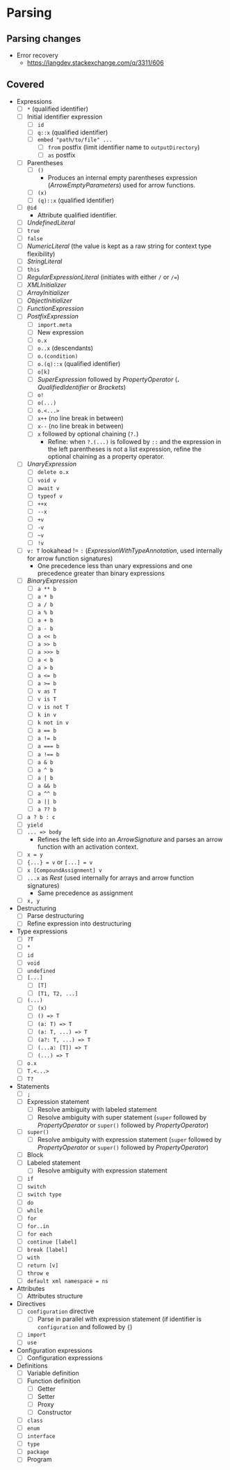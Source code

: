 # Parsing

## Parsing changes

* Error recovery
  * https://langdev.stackexchange.com/q/3311/606

## Covered

* Expressions
  * [ ] `*` (qualified identifier)
  * [ ] Initial identifier expression
    * [ ] `id`
    * [ ] `q::x` (qualified identifier)
    * [ ] `embed "path/to/file" ...`
      * [ ] `from` postfix (limit identifier name to `outputDirectory`)
      * [ ] `as` postfix
  * [ ] Parentheses
    * [ ] `()`
      * Produces an internal empty parentheses expression (*ArrowEmptyParameters*) used for arrow functions.
    * [ ] `(x)`
    * [ ] `(q)::x` (qualified identifier)
  * [ ] `@id`
    * Attribute qualified identifier.
  * [ ] *UndefinedLiteral*
  * [ ] `true`
  * [ ] `false`
  * [ ] *NumericLiteral* (the value is kept as a raw string for context type flexibility)
  * [ ] *StringLiteral*
  * [ ] `this`
  * [ ] *RegularExpressionLiteral* (initiates with either `/` or `/=`)
  * [ ] *XMLInitializer*
  * [ ] *ArrayInitializer*
  * [ ] *ObjectInitializer*
  * [ ] *FunctionExpression*
  * [ ] *PostfixExpression*
    * [ ] `import.meta`
    * [ ] New expression
    * [ ] `o.x`
    * [ ] `o..x` (descendants)
    * [ ] `o.(condition)`
    * [ ] `o.(q)::x` (qualified identifier)
    * [ ] `o[k]`
    * [ ] *SuperExpression* followed by *PropertyOperator* (**.** *QualifiedIdentifier* or *Brackets*)
    * [ ] `o!`
    * [ ] `o(...)`
    * [ ] `o.<...>`
    * [ ] `x++` (no line break in between)
    * [ ] `x--` (no line break in between)
    * [ ] `x` followed by optional chaining (`?.`)
      * Refine: when `?.(...)` is followed by `::` and the expression in the left parentheses is not a list expression, refine the optional chaining as a property operator.
  * [ ] *UnaryExpression*
    * [ ] `delete o.x`
    * [ ] `void v`
    * [ ] `await v`
    * [ ] `typeof v`
    * [ ] `++x`
    * [ ] `--x`
    * [ ] `+v`
    * [ ] `-v`
    * [ ] `~v`
    * [ ] `!v`
  * [ ] `v: T` lookahead != `:` (*ExpressionWithTypeAnnotation*, used internally for arrow function signatures)
    * One precedence less than unary expressions and one precedence greater than binary expressions
  * [ ] *BinaryExpression*
    * [ ] `a ** b`
    * [ ] `a * b`
    * [ ] `a / b`
    * [ ] `a % b`
    * [ ] `a + b`
    * [ ] `a - b`
    * [ ] `a << b`
    * [ ] `a >> b`
    * [ ] `a >>> b`
    * [ ] `a < b`
    * [ ] `a > b`
    * [ ] `a <= b`
    * [ ] `a >= b`
    * [ ] `v as T`
    * [ ] `v is T`
    * [ ] `v is not T`
    * [ ] `k in v`
    * [ ] `k not in v`
    * [ ] `a == b`
    * [ ] `a != b`
    * [ ] `a === b`
    * [ ] `a !== b`
    * [ ] `a & b`
    * [ ] `a ^ b`
    * [ ] `a | b`
    * [ ] `a && b`
    * [ ] `a ^^ b`
    * [ ] `a || b`
    * [ ] `a ?? b`
  * [ ] `a ? b : c`
  * [ ] `yield`
  * [ ] `... => body`
    * Refines the left side into an *ArrowSignature* and parses an arrow function with an activation context.
  * [ ] `x = y`
  * [ ] `{...} = v` or `[...] = v`
  * [ ] `x [CompoundAssignment] v`
  * [ ] `...x` as *Rest* (used internally for arrays and arrow function signatures)
    * Same precedence as assignment
  * [ ] `x, y`
* Destructuring
  * [ ] Parse destructuring
  * [ ] Refine expression into destructuring
* Type expressions
  * [ ] `?T`
  * [ ] `*`
  * [ ] `id`
  * [ ] `void`
  * [ ] `undefined`
  * [ ] `[...]`
    * [ ] `[T]`
    * [ ] `[T1, T2, ...]`
  * [ ] `(...)`
    * [ ] `(x)`
    * [ ] `() => T`
    * [ ] `(a: T) => T`
    * [ ] `(a: T, ...) => T`
    * [ ] `(a?: T, ...) => T`
    * [ ] `(...a: [T]) => T`
    * [ ] `(...) => T`
  * [ ] `o.x`
  * [ ] `T.<...>`
  * [ ] `T?`
* Statements
  * [ ] `;`
  * [ ] Expression statement
    * [ ] Resolve ambiguity with labeled statement
    * [ ] Resolve ambiguity with super statement (`super` followed by *PropertyOperator* or `super()` followed by *PropertyOperator*)
  * [ ] `super()`
    * [ ] Resolve ambiguity with expression statement (`super` followed by *PropertyOperator* or `super()` followed by *PropertyOperator*)
  * [ ] Block
  * [ ] Labeled statement
    * [ ] Resolve ambiguity with expression statement
  * [ ] `if`
  * [ ] `switch`
  * [ ] `switch type`
  * [ ] `do`
  * [ ] `while`
  * [ ] `for`
  * [ ] `for..in`
  * [ ] `for each`
  * [ ] `continue [label]`
  * [ ] `break [label]`
  * [ ] `with`
  * [ ] `return [v]`
  * [ ] `throw e`
  * [ ] `default xml namespace = ns`
* Attributes
  * [ ] Attributes structure
* Directives
  * [ ] `configuration` directive
    * [ ] Parse in parallel with expression statement (if identifier is `configuration` and followed by `{`)
  * [ ] `import`
  * [ ] `use`
* Configuration expressions
  * [ ] Configuration expressions
* Definitions
  * [ ] Variable definition
  * [ ] Function definition
    * [ ] Getter
    * [ ] Setter
    * [ ] Proxy
    * [ ] Constructor
  * [ ] `class`
  * [ ] `enum`
  * [ ] `interface`
  * [ ] `type`
  * [ ] `package`
  * [ ] Program